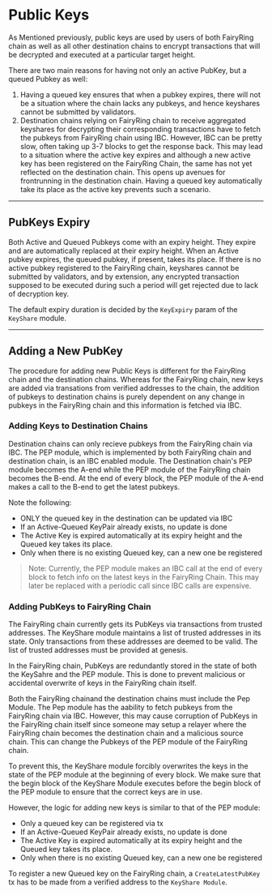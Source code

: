 # Public Keys

As Mentioned previously, public keys are used by users of both FairyRing chain as well as all other destination chains to encrypt transactions that will be decrypted and executed at a particular target height.

There are two main reasons for having not only an active PubKey, but a queued Pubkey as well:

1. Having a queued key ensures that when a pubkey expires, there will not be a situation where the chain lacks any pubkeys, and hence keyshares cannot be submitted by validators.
2. Destination chains relying on FairyRing chain to receive aggregated keyshares for decrypting their corresponding transactions have to fetch the pubkeys from FairyRing chain using IBC. However, IBC can be pretty slow, often taking up 3-7 blocks to get the response back. This may lead to a situation where the active key expires and although a new active key has been registered on the FairyRing Chain, the same has not yet reflected on the destination chain. This opens up avenues for frontrunning in the destination chain. Having a queued key automatically take its place as the active key prevents such a scenario.

---

## PubKeys Expiry

Both Active and Queued Pubkeys come with an expiry height. They expire and are automatically replaced at their expiry height. When an Active pubkey expires, the queued pubkey, if present, takes its place. If there is no active pubkey registered to the FairyRing chain, keyshares cannot be submitted by validators, and by extension, any encrypted transaction supposed to be executed during such a period will get rejected due to lack of decryption key.

The default expiry duration is decided by the `KeyExpiry` param of the `KeyShare` module.

---

## Adding a New PubKey

The procedure for adding new Public Keys is different for the FairyRing chain and the destination chains. Whereas for the FairyRing chain, new keys are added via transations from verified addresses to the chain, the addition of pubkeys to destination chains is purely dependent on any change in pubkeys in the FairyRing chain and this information is fetched via IBC.

### Adding Keys to Destination Chains

Destination chains can only recieve pubkeys from the FairyRing chain via IBC. The PEP module, which is implemented by both FairyRing chain and destination chain, is an IBC enabled module. The Destination chain's PEP module becomes the A-end while the PEP module of the FairyRing chain becomes the B-end. At the end of every block, the PEP module of the A-end makes a call to the B-end to get the latest pubkeys.

Note the following:

- ONLY the queued key in the destination can be updated via IBC
- If an Active-Queued KeyPair already exists, no update is done
- The Active Key is expired automatically at its expiry height and the Queued key takes its place.
- Only when there is no existing Queued key, can a new one be registered

> Note: Currently, the PEP module makes an IBC call at the end of every block to fetch info on the latest keys in the FairyRing Chain. This may later be replaced with a periodic call since IBC calls are expensive.

### Adding PubKeys to FairyRing Chain

The FairyRing chain currently gets its PubKeys via transactions from trusted addresses. The KeyShare module maintains a list of trusted addresses in its state. Only transactions from these addresses are deemed to be valid. The list of trusted addresses must be provided at genesis.

In the FairyRing chain, PubKeys are redundantly stored in the state of both the KeySahre and the PEP module. This is done to prevent malicious or accidental overwrite of keys in the FairyRing chain itself.

Both the FairyRing chainand the destination chains must include the Pep Module. The Pep module has the aability to fetch pubkeys from the FairyRing chain via IBC. However, this may cause corruption of PubKeys in the FairyRing chain itself since someone may setup a relayer where the FairyRing chain becomes the destination chain and a malicious source chain. This can change the Pubkeys of the PEP module of the FairyRing chain.

To prevent this, the KeyShare module forcibly overwrites the keys in the state of the PEP module at the beginning of every block. We make sure that the begin block of the KeyShare Module executes before the begin block of the PEP module to ensure that the correct keys are in use.

However, the logic for adding new keys is similar to that of the PEP module:

- Only a queued key can be registered via tx
- If an Active-Queued KeyPair already exists, no update is done
- The Active Key is expired automatically at its expiry height and the Queued key takes its place.
- Only when there is no existing Queued key, can a new one be registered

To register a new Queued key on the FairyRing chain, a `CreateLatestPubKey` tx has to be made from a verified address to the `KeyShare Module`.
